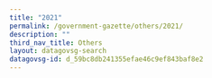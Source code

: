 ```yaml
---
title: "2021"
permalink: /government-gazette/others/2021/
description: ""
third_nav_title: Others
layout: datagovsg-search
datagovsg-id: d_59bc8db241355efae46c9ef843baf8e2
---
```

